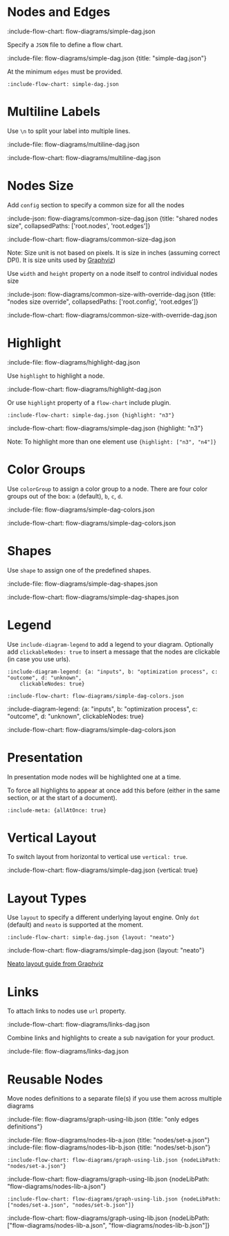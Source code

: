 # Nodes and Edges

:include-flow-chart: flow-diagrams/simple-dag.json

Specify a `JSON` file to define a flow chart.  

:include-file: flow-diagrams/simple-dag.json {title: "simple-dag.json"}

At the minimum `edges` must be provided.

    :include-flow-chart: simple-dag.json
    
# Multiline Labels

Use `\n` to split your label into multiple lines.

:include-file: flow-diagrams/multiline-dag.json

:include-flow-chart: flow-diagrams/multiline-dag.json

# Nodes Size

Add `config` section to specify a common size for all the nodes 

:include-json: flow-diagrams/common-size-dag.json {title: "shared nodes size", collapsedPaths: ['root.nodes', 'root.edges']}

:include-flow-chart: flow-diagrams/common-size-dag.json

Note: Size unit is not based on pixels. It is size in inches (assuming correct DPI). It is size units used by [Graphviz](https://graphviz.gitlab.io/))

Use `width` and `height` property on a node itself to control individual nodes size

:include-json: flow-diagrams/common-size-with-override-dag.json {title: "nodes size override", collapsedPaths: ['root.config', 'root.edges']}

:include-flow-chart: flow-diagrams/common-size-with-override-dag.json

# Highlight

:include-file: flow-diagrams/highlight-dag.json     

Use `highlight` to highlight a node.

:include-flow-chart: flow-diagrams/highlight-dag.json

Or use `highlight` property of a `flow-chart` include plugin.

    :include-flow-chart: simple-dag.json {highlight: "n3"}
    
:include-flow-chart: flow-diagrams/simple-dag.json {highlight: "n3"}

Note: To highlight more than one element use `{highlight: ["n3", "n4"]}`

# Color Groups

Use `colorGroup` to assign a color group to a node. There are four color groups out of the box: `a` (default), `b`, `c`, `d`.

:include-file: flow-diagrams/simple-dag-colors.json     

:include-flow-chart: flow-diagrams/simple-dag-colors.json

# Shapes

Use `shape` to assign one of the predefined shapes.

:include-file: flow-diagrams/simple-dag-shapes.json

:include-flow-chart: flow-diagrams/simple-dag-shapes.json

# Legend

Use `include-diagram-legend` to add a legend to your diagram. Optionally add `clickableNodes: true` to insert a message
that the nodes are clickable (in case you use urls).

    :include-diagram-legend: {a: "inputs", b: "optimization process", c: "outcome", d: "unknown",
        clickableNodes: true}

    :include-flow-chart: flow-diagrams/simple-dag-colors.json

:include-diagram-legend: {a: "inputs", b: "optimization process", c: "outcome", d: "unknown",
    clickableNodes: true}

:include-flow-chart: flow-diagrams/simple-dag-colors.json


# Presentation

In presentation mode nodes will be highlighted one at a time.

To force all highlights to appear at once add this before (either in the same section, or at the start of a document).

    :include-meta: {allAtOnce: true}

# Vertical Layout

To switch layout from horizontal to vertical use `vertical: true`.

:include-flow-chart: flow-diagrams/simple-dag.json {vertical: true}

# Layout Types

Use `layout` to specify a different underlying layout engine. Only `dot` (default) and `neato` is 
supported at the moment.

    :include-flow-chart: simple-dag.json {layout: "neato"}

:include-flow-chart: flow-diagrams/simple-dag.json {layout: "neato"}

[Neato layout guide from Graphviz](https://www.graphviz.org/pdf/neatoguide.pdf)

# Links
  
To attach links to nodes use `url` property.
            
:include-flow-chart: flow-diagrams/links-dag.json     
        
Combine links and highlights to create a sub navigation for your product.
         
:include-file: flow-diagrams/links-dag.json     

# Reusable Nodes

Move nodes definitions to a separate file(s) if you use them across multiple diagrams

:include-file: flow-diagrams/graph-using-lib.json {title: "only edges definitions"}


:include-file: flow-diagrams/nodes-lib-a.json {title: "nodes/set-a.json"}
:include-file: flow-diagrams/nodes-lib-b.json {title: "nodes/set-b.json"}

    :include-flow-chart: flow-diagrams/graph-using-lib.json {nodeLibPath: "nodes/set-a.json"}

:include-flow-chart: flow-diagrams/graph-using-lib.json {nodeLibPath: "flow-diagrams/nodes-lib-a.json"}

    :include-flow-chart: flow-diagrams/graph-using-lib.json {nodeLibPath: ["nodes/set-a.json", "nodes/set-b.json"]}

:include-flow-chart: flow-diagrams/graph-using-lib.json 
    {nodeLibPath: ["flow-diagrams/nodes-lib-a.json", "flow-diagrams/nodes-lib-b.json"]}

